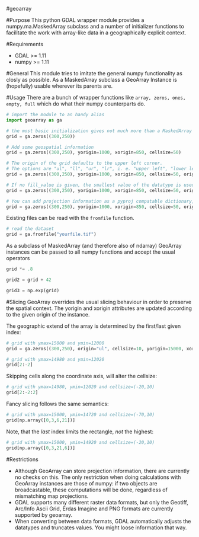 #geoarray

#Purpose
This python GDAL wrapper module provides a numpy.ma.MaskedArray subclass and a number of initializer 
functions to facilitate the work with array-like data in a geographically explicit context.

#Requirements
- GDAL >= 1.11
- numpy >= 1.11

#General
This module tries to imitate the general numpy functionality as closly as possible.
As a MaskedArray subclass a GeoArray Instance is (hopefully) usable wherever its parents are.

#Usage
There are a bunch of wrapper functions like ```array, zeros, ones, empty, full``` which do
what their numpy counterparts do.

```python
# import the module to an handy alias
import geoarray as ga

# the most basic initialization gives not much more than a MaskedArray
grid = ga.zeros((300,250))

# Add some geospatial information
grid = ga.zeros((300,250), yorigin=1000, xorigin=850, cellsize=50)

# The origin of the grid defaults to the upper left corner.
# The options are "ul", "ll", "ur", "lr", i. e. "upper left", "lower left", "upper right", "lower right" 
grid = ga.zeros((300,250), yorigin=1000, xorigin=850, cellsize=50, origin="ll")

# If no fill_value is given, the smallest value of the datatype is used
grid = ga.zeros((300,250), yorigin=1000, xorigin=850, cellsize=50, origin="ll", fill_value=-9999)

# You can add projection information as a pyproj compatable dictionary, a wkt string or epsg code
grid = ga.zeros((300,250), yorigin=1000, xorigin=850, cellsize=50, origin="ll", fill_value=-9999, proj=3857)

```

Existing files can be read with the ```fromfile``` function.

```python
# read the dataset
grid = ga.fromfile("yourfile.tif")
```

As a subclass of MaskedArray (and therefore also of ndarray) GeoArray instances can be passed to
all numpy functions and accept the usual operators

```python
grid *= .8

grid2 = grid + 42

grid3 = np.exp(grid)
```


#Slicing
GeoArray overrides the usual slicing behaviour in order to preserve the spatial context. The yorigin 
and xorigin attributes are updated according to the given origin of the instance.

The geographic extend of the array is determined by the first/last given index: 

```python
# grid with ymax=15000 and ymin=12000
grid = ga.zeros((300,250), origin="ul", cellsize=10, yorigin=15000, xorigin=10000)

# grid with ymax=14980 and ymin=12020
grid[2:-2]
```

Skipping cells along the coordinate axis, will alter the cellsize:
```python
# grid with ymax=14980, ymin=12020 and cellsize=(-20,10)
grid[2:-2:2]
```

Fancy slicing follows the same semantics:
```python
# grid with ymax=15000, ymin=14720 and cellsize=(-70,10)
grid[np.array([0,3,6,21])]
```

Note, that the *last* index limits the rectangle, *not* the highest:
```python
# grid with ymax=15000, ymin=14920 and cellsize=(-20,10)
grid[np.array([0,3,21,6])]
```

#Restrictions
- Although GeoArray can store projection information, there are currently no checks on this. The only restriction when doing calculations with GeoArray instances are those of numpy: if two objects are broadcastable, these computations will be done, regardless of mismatching map projections. 
- GDAL supports many different raster data formats, but only the Geotiff, Arc/Info Ascii Grid, Erdas Imagine and PNG formats are currently supported by geoarray.
- When converting between data formats, GDAL automatically adjusts the datatypes and truncates values. You might loose information that way.
